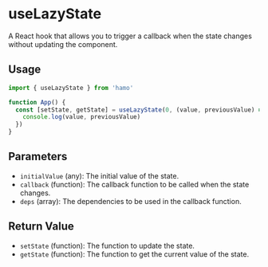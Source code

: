 # useLazyState

A React hook that allows you to trigger a callback when the state changes without updating the component.

## Usage

```jsx
import { useLazyState } from 'hamo'

function App() {
  const [setState, getState] = useLazyState(0, (value, previousValue) => {
    console.log(value, previousValue)
  })
}
```

## Parameters

- `initialValue` (any): The initial value of the state.
- `callback` (function): The callback function to be called when the state changes.
- `deps` (array): The dependencies to be used in the callback function.

## Return Value

- `setState` (function): The function to update the state.
- `getState` (function): The function to get the current value of the state.